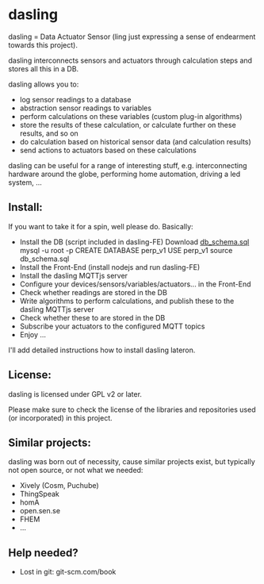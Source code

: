 dasling
=======

dasling = Data Actuator Sensor (ling just expressing a sense of endearment towards this project).

dasling interconnects sensors and actuators through calculation steps and stores all this in a DB.

dasling allows you to:
+ log sensor readings to a database
+ abstraction sensor readings to variables
+ perform calculations on these variables (custom plug-in algorithms)
+ store the results of these calculation, or calculate further on these results, and so on
+ do calculation based on historical sensor data (and calculation results) 
+ send actions to actuators based on these calculations

dasling can be useful for a range of interesting stuff, e.g. interconnecting hardware around the globe, performing home automation, driving a led system, ...

Install:
--------

If you want to take it for a spin, well please do.
Basically:
+ Install the DB (script included in dasling-FE)
  Download [db_schema.sql](github.com/dasling/dasling-FE/tree/master/db)
  mysql -u root -p
  CREATE DATABASE perp_v1
  USE perp_v1
  source db_schema.sql
+ Install the Front-End (install nodejs and run dasling-FE)
+ Install the dasling MQTTjs server 
+ Configure your devices/sensors/variables/actuators... in the Front-End
+ Check whether readings are stored in the DB
+ Write algorithms to perform calculations, and publish these to the dasling MQTTjs server
+ Check whether these to are stored in the DB
+ Subscribe your actuators to the configured MQTT topics
+ Enjoy ...

I'll add detailed instructions how to install dasling lateron.

License:
--------
dasling is licensed under GPL v2 or later.

Please make sure to check the license of the libraries and repositories used (or incorporated) in this project.

Similar projects:
-----------------
dasling was born out of necessity, cause similar projects exist, but typically not open source, or not what we needed:
+ Xively (Cosm, Puchube)
+ ThingSpeak
+ homA
+ open.sen.se
+ FHEM
+ ...

Help needed?
------------
+ Lost in git: git-scm.com/book
